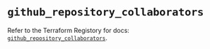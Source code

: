 # `github_repository_collaborators`

Refer to the Terraform Registory for docs: [`github_repository_collaborators`](https://registry.terraform.io/providers/integrations/github/5.26.0/docs/resources/repository_collaborators).
